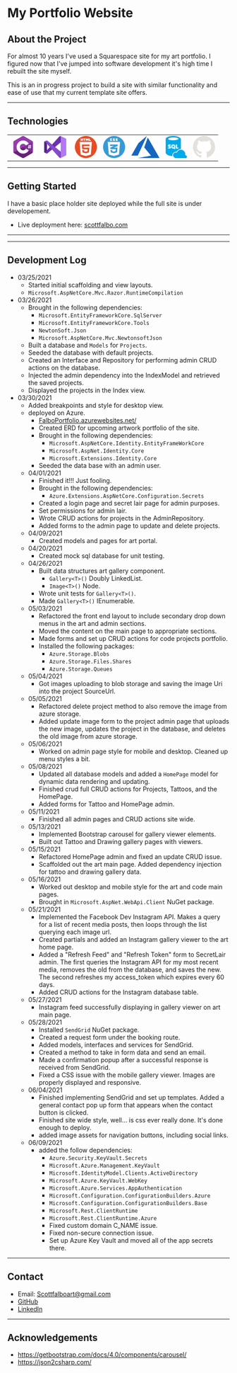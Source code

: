 # My Portfolio Website

## About the Project
For almost 10 years I've used a Squarespace site for my art portfolio.  I figured now that I've jumped into software development it's high time I rebuilt the site myself.

This is an in progress project to build a site with similar functionality and ease of use that my current template site offers.


---

## Technologies
<table>
  <tr>
    <td>
      <img src = "./assets/cSharp.png" height=50>
    </td>
    <td>
      <img src = "./assets/visualStudio.png" height=50>
    </td>
    <td>
      <img src = "./assets/html.png" height=50>
    </td>
    <td>
      <img src = "./assets/css.png" height=50>
    </td>
    <td>
      <img src = "./assets/azure.png" height=50>
    </td>
    <td>
      <img src = "./assets/azure_sql.png" height=50>
    </td>
    <td>
      <img src = "./assets/github-light.png" height=50>
    </td>
  </tr>
</table>



---

## Getting Started
I have a basic place holder site deployed while the full site is under developement.
+ Live deployment here: [scottfalbo.com](https://falboportfolio.azurewebsites.net/)  

---

<!-- ## Architecture -->


---

## Development Log
+ 03/25/2021
  + Started initial scaffolding and view layouts.
  + `Microsoft.AspNetCore.Mvc.Razor.RuntimeCompilation`
+ 03/26/2021
  + Brought in the following dependencies:
    + `Microsoft.EntityFrameworkCore.SqlServer`
    + `Microsoft.EntityFrameworkCore.Tools`
    + `NewtonSoft.Json`
    + `Microsoft.AspNetCore.Mvc.NewtonsoftJson`
  + Built a database and `Models` for `Projects`.
  + Seeded the database with default projects.
  + Created an Interface and Repository for performing admin CRUD actions on the database.
  + Injected the admin dependency into the IndexModel and retrieved the saved projects.
  + Displayed the projects in the Index view.
+ 03/30/2021
  + Added breakpoints and style for desktop view.
  + deployed on Azure.
    + [FalboPortfolio.azurewebsites.net/](https://falboportfolio.azurewebsites.net/)
    + Created ERD for upcoming artwork portfolio of the site.
    + Brought in the following dependencies:
      + `Microsoft.AspNetCore.Identity.EntityFrameWorkCore`
      + `Microsoft.AspNet.Identity.Core`
      + `Microsoft.Extensions.Identity.Core`
    + Seeded the data base with an admin user.
  + 04/01/2021
    + Finished it!!! Just fooling.
    + Brought in the following dependencies:
      + `Azure.Extensions.AspNetCore.Configuration.Secrets`
    + Created a login page and secret lair page for admin purposes.
    + Set permissions for admin lair.
    + Wrote CRUD actions for projects in the AdminRepository.
    + Added forms to the admin page to update and delete projects.
  + 04/09/2021
    + Created models and pages for art portal.
  + 04/20/2021
    + Created mock sql database for unit testing.
  + 04/26/2021
    + Built data structures art gallery component.
      + `Gallery<T>()` Doubly LinkedList.
      + `Image<T>()` Node.
    + Wrote unit tests for `Gallery<T>()`.
    + Made `Gallery<T>()` IEnumerable.
  + 05/03/2021
    + Refactored the front end layout to include secondary drop down menus in the art and admin sections.
    + Moved the content on the main page to appropriate sections.
    + Made forms and set up CRUD actions for code projects portfolio.
    + Installed the following packages:
      + `Azure.Storage.Blobs`
      + `Azure.Storage.Files.Shares`
      + `Azure.Storage.Queues`
  + 05/04/2021
    + Got images uploading to blob storage and saving the image Uri into the project SourceUrl.
  + 05/05/2021
    + Refactored delete project method to also remove the image from azure storage.
    + Added update image form to the project admin page that uploads the new image, updates the project in the database, and deletes the old image from azure storage.
  + 05/06/2021
    + Worked on admin page style for mobile and desktop.  Cleaned up menu styles a bit.
  + 05/08/2021
    + Updated all database models and added a `HomePage` model for dynamic data rendering and updating.
    + Finished crud full CRUD actions for Projects, Tattoos, and the HomePage.
    + Added forms for Tattoo and HomePage admin.
  + 05/11/2021
    + Finished all admin pages and CRUD actions site wide.
  + 05/13/2021
    + Implemented Bootstrap carousel for gallery viewer elements.
    + Built out Tattoo and Drawing gallery pages with viewers.
  + 05/15/2021
    + Refactored HomePage admin and fixed an update CRUD issue.
    + Scaffolded out the art main page.  Added dependency injection for tattoo and drawing gallery data.
  + 05/16/2021
    + Worked out desktop and mobile style for the art and code main pages.
    + Brought in `Microsoft.AspNet.WebApi.Client` NuGet package.
  + 05/21/2021
    + Implemented the Facebook Dev Instagram API.  Makes a query for a list of recent media posts, then loops through the list querying each image url.
    + Created partials and added an Instagram gallery viewer to the art home page.
    + Added a "Refresh Feed" and "Refresh Token" form to SecretLair admin.  The first queries the Instagram API for my most recent media, removes the old from the database, and saves the new.  The second refreshes my access_token which expires every 60 days.
    + Added CRUD actions for the Instagram database table.
  + 05/27/2021
    + Instagram feed successfully displaying in gallery viewer on art main page.
  + 05/28/2021
    + Installed `SendGrid` NuGet package.
    + Created a request form under the booking route.
    + Added models, interfaces and services for SendGrid.
    + Created a method to take in form data and send an email.
    + Made a confirmation popup after a successful response is received from SendGrid.
    + Fixed a CSS issue with the mobile gallery viewer.  Images are properly displayed and responsive.
  + 06/04/2021
    + Finished implementing SendGrid and set up templates.  Added a general contact pop up form that appears when the contact button is clicked.
    + Finished site wide style, well... is css ever really done.  It's done enough to deploy.
    + added image assets for navigation buttons, including social links.
  + 06/09/2021
    + added the follow dependencies:
      + `Azure.Security.KeyVault.Secrets`
      + `Microsoft.Azure.Management.KeyVault`
      + `Microsoft.IdentityModel.Clients.ActiveDirectory`
      + `Microsoft.Azure.KeyVault.WebKey`
      + `Microsoft.Azure.Services.AppAuthentication`
      + `Microsoft.Configuration.ConfigurationBuilders.Azure`
      + `Microsoft.Configuration.ConfigurationBuilders.Base`
      + `Microsoft.Rest.ClientRuntime`
      + `Microsoft.Rest.ClientRuntime.Azure`
      + Fixed custom domain C_NAME issue.
      + Fixed non-secure connection issue.
      + Set up Azure Key Vault and moved all of the app secrets there.
    

---

## Contact
+ Email: Scottfalboart@gmail.com
+ [GitHub](https://github.com/scottfalbo)
+ [LinkedIn](https://www.linkedin.com/in/scott-falbo/)

---

## Acknowledgements
+ https://getbootstrap.com/docs/4.0/components/carousel/
+ https://json2csharp.com/


